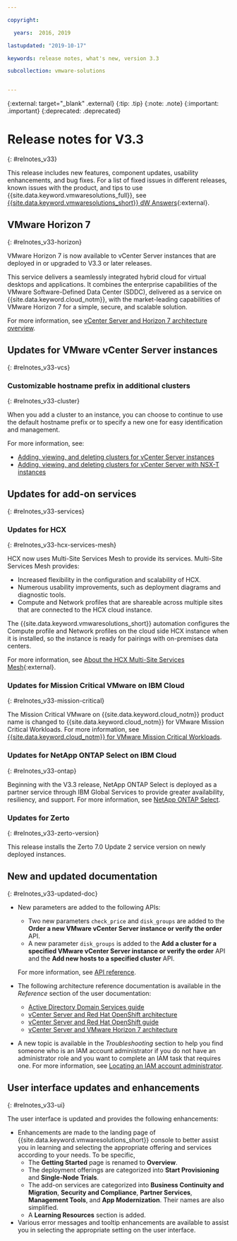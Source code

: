 ```yaml
---

copyright:

  years:  2016, 2019

lastupdated: "2019-10-17"

keywords: release notes, what's new, version 3.3

subcollection: vmware-solutions


---
```


{:external: target="_blank" .external}
{:tip: .tip}
{:note: .note}
{:important: .important}
{:deprecated: .deprecated}

# Release notes for V3.3
{: #relnotes_v33}

This release includes new features, component updates, usability enhancements, and bug fixes. For a list of fixed issues in different releases, known issues with the product, and tips to use {{site.data.keyword.vmwaresolutions_full}}, see [{{site.data.keyword.vmwaresolutions_short}} dW Answers](https://developer.ibm.com/answers/topics/cloudvmw/){:external}.

## VMware Horizon 7
{: #relnotes_v33-horizon}

VMware Horizon 7 is now available to vCenter Server instances that are deployed in or upgraded to V3.3 or later releases.

This service delivers a seamlessly integrated hybrid cloud for virtual desktops and applications. It combines the enterprise capabilities of the VMware Software-Defined Data Center (SDDC), delivered as a service on {{site.data.keyword.cloud_notm}}, with the market-leading capabilities of VMware Horizon 7 for a simple, secure, and scalable solution.

For more information, see [vCenter Server and Horizon 7 architecture overview](/docs/services/vmwaresolutions?topic=vmware-solutions-horizon-arch-ovw).

## Updates for VMware vCenter Server instances
{: #relnotes_v33-vcs}

### Customizable hostname prefix in additional clusters
{: #relnotes_v33-cluster}

When you add a cluster to an instance, you can choose to continue to use the default hostname prefix or to specify a new one for easy identification and management.

For more information, see:
- [Adding, viewing, and deleting clusters for vCenter Server instances](/docs/services/vmwaresolutions?topic=vmware-solutions-vc_addingviewingclusters#vc_addingviewingclusters-adding-network-interface-settings)
- [Adding, viewing, and deleting clusters for vCenter Server with NSX-T instances](/docs/services/vmwaresolutions?topic=vmware-solutions-vc_nsx-t_addingviewingcluster#vc_nsx-t_addingviewingclusters-adding-network-interface-settings)

## Updates for add-on services
{: #relnotes_v33-services}

### Updates for HCX
{: #relnotes_v33-hcx-services-mesh}

HCX now uses Multi-Site Services Mesh to provide its services. Multi-Site Services Mesh provides:

* Increased flexibility in the configuration and scalability of HCX.
* Numerous usability improvements, such as deployment diagrams and diagnostic tools.
* Compute and Network profiles that are shareable across multiple sites that are connected to the HCX cloud instance.

The {{site.data.keyword.vmwaresolutions_short}} automation configures the Compute profile and Network profiles on the cloud side HCX instance when it is installed, so the instance is ready for pairings with on-premises data centers.

For more information, see [About the HCX Multi-Site Services Mesh](https://docs.vmware.com/en/VMware-HCX/services/user-guide/GUID-59FC4E76-5DE4-444C-ADDD-50A3D31AA677.html){:external}.

### Updates for Mission Critical VMware on IBM Cloud
{: #relnotes_v33-mission-critical}

The Mission Critical VMware on {{site.data.keyword.cloud_notm}} product name is changed to {{site.data.keyword.cloud_notm}} for VMware Mission Critical Workloads. For more information, see [{{site.data.keyword.cloud_notm}} for VMware Mission Critical Workloads](/docs/services/vmwaresolutions?topic=vmware-solutions-mcv_overview).

### Updates for NetApp ONTAP Select on IBM Cloud
{: #relnotes_v33-ontap}

Beginning with the V3.3 release, NetApp ONTAP Select is deployed as a partner service through IBM Global Services to provide greater availability, resiliency, and support. For more information, see [NetApp ONTAP Select](/docs/services/vmwaresolutions?topic=vmware-solutions-netapp).

### Updates for Zerto
{: #relnotes_v33-zerto-version}

This release installs the Zerto 7.0 Update 2 service version on newly deployed instances.

## New and updated documentation
{: #relnotes_v33-updated-doc}

* New parameters are added to the following APIs:
    * Two new parameters `check_price` and `disk_groups` are added to the **Order a new VMware vCenter Server instance or verify the order** API.
    * A new parameter `disk_groups` is added to the **Add a cluster for a specified VMware vCenter Server instance or verify the order** API and the **Add new hosts to a specified cluster** API.

  For more information, see [API reference](https://cloud.ibm.com/apidocs/vmware-solutions).

* The following architecture reference documentation is available in the *Reference* section of the user documentation:
  * [Active Directory Domain Services guide](/docs/services/vmwaresolutions?topic=vmware-solutions-adds-intro)
  * [vCenter Server and Red Hat OpenShift architecture](/docs/services/vmwaresolutions?topic=vmware-solutions-vcs-openshift-intro)
  * [vCenter Server and Red Hat OpenShift guide](/docs/services/vmwaresolutions?topic=vmware-solutions-openshift-runbook-runbook-intro)
  * [vCenter Server and VMware Horizon 7 architecture](/docs/services/vmwaresolutions?topic=vmware-solutions-horizon-arch-ovw)

* A new topic is available in the *Troubleshooting* section to help you find someone who is an IAM account administrator if you do not have an administrator role and you want to complete an IAM task that requires one. For more information, see [Locating an IAM account administrator](/docs/services/vmwaresolutions?topic=vmware-solutions-iam_verify_permissions).

## User interface updates and enhancements
{: #relnotes_v33-ui}

The user interface is updated and provides the following enhancements:

* Enhancements are made to the landing page of {{site.data.keyword.vmwaresolutions_short}} console to better assist you in learning and selecting the appropriate offering and services according to your needs. To be specific,
   * The **Getting Started** page is renamed to **Overview**.
   * The deployment offerings are categorized into **Start Provisioning** and **Single-Node Trials**.
   * The add-on services are categorized into **Business Continuity and Migration**, **Security and Compliance**, **Partner Services**, **Management Tools**, and **App Modernization**. Their names are also simplified.
   * A **Learning Resources** section is added.   
* Various error messages and tooltip enhancements are available to assist you in selecting the appropriate setting on the user interface.
